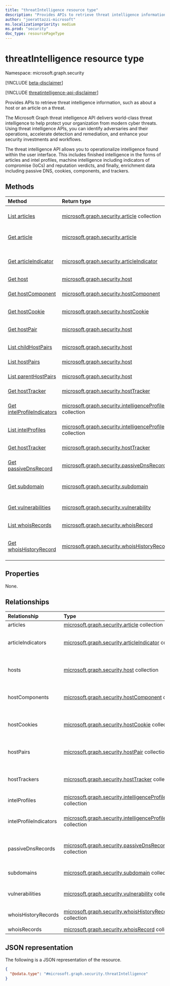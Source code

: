 ```yaml
---
title: "threatIntelligence resource type"
description: "Provides APIs to retrieve threat intelligence information, such as about a host or an article on a threat."
author: "joerattazzi-microsoft"
ms.localizationpriority: medium
ms.prod: "security"
doc_type: resourcePageType
---
```


# threatIntelligence resource type

Namespace: microsoft.graph.security

[!INCLUDE [beta-disclaimer](../../includes/beta-disclaimer.md)]

[!INCLUDE [threatintelligence-api-disclaimer](../../includes/threatintelligence-api-disclaimer.md)]

Provides APIs to retrieve threat intelligence information, such as about a host or an article on a threat.

The Microsoft Graph threat intelligence API delivers world-class threat intelligence to help protect your organization from modern cyber threats. Using threat intelligence APIs, you can identify adversaries and their operations, accelerate detection and remediation, and enhance your security investments and workflows.

The threat intelligence API allows you to operationalize intelligence found within the user interface. This includes finished intelligence in the forms of articles and intel profiles, machine intelligence including indicators of compromise (IoCs) and reputation verdicts, and finally, enrichment data including passive DNS, cookies, components, and trackers.

## Methods

|Method|Return type|Description|
|:---|:---|:---|
|[List articles](../api/security-article-list.md)|[microsoft.graph.security.article](../resources/security-article.md) collection|Get a list of **article** objects, including their properties and relationships.|
|[Get article](../api/security-article-get.md)|[microsoft.graph.security.article](../resources/security-article.md) |Read the properties and relationships of an **article** object.|
|[Get articleIndicator](../api/security-articleindicator-get.md)|[microsoft.graph.security.articleIndicator](../resources/security-articleindicator.md) |Get the **articleIndicator** resources from the **articleIndicators** navigation property.|
|[Get host](../api/security-host-get.md)|[microsoft.graph.security.host](../resources/security-host.md) |Get a list of **host** resources.|
|[Get hostComponent](../api/security-hostcomponent-get.md)|[microsoft.graph.security.hostComponent](../resources/security-hostcomponent.md) |Get the properties and relationships of a **hostComponent** object.|
|[Get hostCookie](../api/security-hostcookie-get.md)|[microsoft.graph.security.hostCookie](../resources/security-hostcookie.md) |Get a list of **hostCookie** resources.|
|[Get hostPair](../api/security-hostpair-get.md)|[microsoft.graph.security.host](../resources/security-hostpair.md) |Read the properties and relationships of a **hostPair** object.|
|[List childHostPairs](../api/security-host-list-childhostpairs.md)|[microsoft.graph.security.host](../resources/security-hostpair.md) |Get a list of **hostPair** resources.|
|[List hostPairs](../api/security-host-list-hostpairs.md)|[microsoft.graph.security.host](../resources/security-hostpair.md) |Get a list of **hostPair** resources.|
|[List parentHostPairs](../api/security-host-list-parenthostpairs.md)|[microsoft.graph.security.host](../resources/security-hostpair.md) |Get a list of **hostPair** resources.|
|[Get hostTracker](../api/security-hosttracker-get.md)|[microsoft.graph.security.hostTracker](../resources/security-hosttracker.md) |Get a list of **hostTracker** resources.|
|[Get intelProfileIndicators](../api/security-intelligenceprofileindicator-get.md)|[microsoft.graph.security.intelligenceProfileIndicator](../resources/security-intelligenceprofileindicator.md) collection|Get a list of **intelligenceProfileIndicator** resources.|
| [List intelProfiles](../api/security-intelligenceprofile-list.md)               |[microsoft.graph.security.intelligenceProfile](../resources/security-intelligenceprofile.md) collection|Get a list of **intelligenceProfile** resources.|
| [Get hostTracker](../api/security-hosttracker-get.md)                           |[microsoft.graph.security.hostTracker](../resources/security-hosttracker.md) |Get a list of **hostTracker** resources.|
| [Get passiveDnsRecord](../api/security-passivednsrecord-get.md)                 |[microsoft.graph.security.passiveDnsRecord](../resources/security-passivednsrecord.md) |Get the properties and relationships of a **hostTracker** object.|
| [Get subdomain](../api/security-subdomain-get.md)                               |[microsoft.graph.security.subdomain](../resources/security-subdomain.md) |Get the properties and relationships of a **subdomain** object.|
| [Get vulnerabilities](../api/security-vulnerability-get.md)                     |[microsoft.graph.security.vulnerability](../resources/security-vulnerability.md) |Get the properties and relationships of a **vulnerability** object.|
| [List whoisRecords](../api/security-whoisrecord-list.md)                     |[microsoft.graph.security.whoisRecord](../resources/security-vulnerability.md) |Get a list of **whoisRecord** objects.|
| [Get whoisHistoryRecord](../api/security-whoishistoryrecord-get.md)                     |[microsoft.graph.security.whoisHistoryRecord](../resources/security-whoishistoryrecord.md) |Get the properties and relationships of a **whoisHistoryRecord** object.|

## Properties

None.

## Relationships

|Relationship|Type|Description|
|:---|:---|:---|
|articles|[microsoft.graph.security.article](../resources/security-article.md) collection|A list of **article** objects.|
|articleIndicators|[microsoft.graph.security.articleIndicator](../resources/security-articleindicator.md) collection|Refers to indicators of threat or compromise highlighted in an [microsoft.graph.security.article](../resources/security-article.md).<br/>**Note:** List retrieval is not yet supported.|
|hosts|[microsoft.graph.security.host](../resources/security-host.md) collection|Refers to [microsoft.graph.security.host](../resources/security-host.md) objects that Microsoft Threat Intelligence has observed.<br/>**Note:** List retrieval is not yet supported.|
|hostComponents|[microsoft.graph.security.hostComponent](../resources/security-hostcomponent.md) collection|Retrieve details about [microsoft.graph.security.hostComponent](../resources/security-hostcomponent.md) objects.<br/>**Note:** List retrieval is not yet supported.|
|hostCookies|[microsoft.graph.security.hostCookie](../resources/security-hostcookie.md) collection|Retrieve details about [microsoft.graph.security.hostCookie](../resources/security-hostcookie.md) objects.<br/>**Note:** List retrieval is not yet supported.|
|hostPairs|[microsoft.graph.security.hostPair](../resources/security-hostpair.md) collection|Retrieve details about [microsoft.graph.security.hostTracker](../resources/security-hostpair.md) objects.<br/>**Note:** List retrieval is not yet supported.|
|hostTrackers|[microsoft.graph.security.hostTracker](../resources/security-hosttracker.md) collection|Retrieve details about [microsoft.graph.security.hostTracker](../resources/security-hosttracker.md) objects.<br/>**Note:** List retrieval is not yet supported.|
|intelProfiles|[microsoft.graph.security.intelligenceProfile](../resources/security-intelligenceprofile.md) collection|A list of **intelligenceProfile** objects.|
|intelProfileIndicators|[microsoft.graph.security.intelligenceProfileIndicator](../resources/security-intelligenceprofileindicator.md) collection|Refers to indicators of threat or compromise highlighted in a [microsoft.graph.security.intelligenceProfile](../resources/security-intelligenceprofile.md).<br/>**Note:** List retrieval is not yet supported.|
|passiveDnsRecords|[microsoft.graph.security.passiveDnsRecord](../resources/security-passivednsrecord.md) collection|Retrieve details about [microsoft.graph.security.passiveDnsRecord](../resources/security-passivednsrecord.md) objects.<br/>**Note:** List retrieval is not yet supported.|
|subdomains|[microsoft.graph.security.subdomain](../resources/security-subdomain.md) collection|Retrieve details about the [microsoft.graph.security.subdomain](../resources/security-subdomain.md).<br/>**Note:** List retrieval is not yet supported.|
|vulnerabilities|[microsoft.graph.security.vulnerability](../resources/security-vulnerability.md) collection|Retrieve details about [microsoft.graph.security.vulnerabilities](../resources/security-vulnerability.md).<br/>**Note:** List retrieval is not yet supported.|
|whoisHistoryRecords|[microsoft.graph.security.whoisHistoryRecord](../resources/security-whoishistoryrecord.md) collection|Retrieve details about [whoisHistoryRecord](../resources/security-whoishistoryrecord.md) objects.<br/>**Note:** List retrieval is not yet supported.|
|whoisRecords|[microsoft.graph.security.whoisRecord](../resources/security-whoisrecord.md) collection|A list of [whoisRecord](../resources/security-whoisrecord.md) objects.|

## JSON representation

The following is a JSON representation of the resource.
<!-- {
  "blockType": "resource",
  "keyProperty": "id",
  "@odata.type": "microsoft.graph.security.threatIntelligence",
  "openType": false
}
-->
``` json
{
  "@odata.type": "#microsoft.graph.security.threatIntelligence"
}
```
